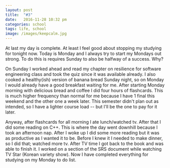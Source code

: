 ```yaml
---
layout: post
title:  "#3"
date:   2016-11-28 10:32 pm
categories: school
tags: life, school
image: /images/keepcalm.jpg
---
```

At last my day is complete. At least I feel good about stopping my studying for tonight now. Today is Monday and I always try to start my Mondays out strong. To do this is requires Sunday to also be halfway of a success. Why?

On Sunday I worked ahead and read my chapter on resilience for software engineering class and took the quiz since it was available already. I also cooked a healthy(ish) version of banana bread Sunday night, so on Monday I would already have a good breakfast waiting for me. After starting Monday morning with delicious bread and coffee I did four hours of flashcards. This is much higher frequency than normal for me because I have 1 final this weekend and the other one a week later. This semester didn't plan out as intended, so I have a lighter course load -- but I'll be the one to pay for it later.

Anyway, after flashcards for all morning I ate lunch/watched tv. After that I did some reading on C++. This is where the day went downhill because I took an afternoon nap. After I woke up I did some more reading but it was as productive as I wanted it to be. Before I knew it I needed to make dinner, so I did that; watched more tv. After TV time I got back to the book and was able to finish it. I worked on a section of the SRS document while watching TV Star (Korean variety show). Now I have completed everything for studying on my Monday to do list. 


[jekyll]:      http://jekyllrb.com
[jekyll-gh]:   https://github.com/jekyll/jekyll
[jekyll-help]: https://github.com/jekyll/jekyll-help
